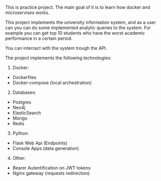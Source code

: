 This is practice project. The main goal of it is to learn how docker and microservises works. 

This project implements the university information system, and as a user can you can do some implemented analytic queries to the system. For example you can get top 10 students who have the worst academic performance in a certain period.

You can interract with the system trough the API. 

The project implements the following technologies:
1. Docker:
  - Dockerfiles
  - Docker-compose (local archestration)
2. Databases:
  - Postgres
  - Neo4j
  - ElasticSearch
  - Mongo
  - Redis
3. Python:
  - Flask Web Api (Endpoints)
  - Console Apps (data generation)
4. Other:
  - Bearer Autentification on JWT tokens
  - Nginx gateway (requests redirection)
